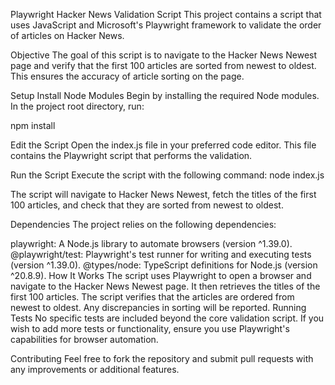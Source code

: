 Playwright Hacker News Validation Script
This project contains a script that uses JavaScript and Microsoft's Playwright framework to validate the order of articles on Hacker News.

Objective
The goal of this script is to navigate to the Hacker News Newest page and verify that the first 100 articles are sorted from newest to oldest. This ensures the accuracy of article sorting on the page.

Setup
Install Node Modules
Begin by installing the required Node modules. In the project root directory, run:

npm install

Edit the Script
Open the index.js file in your preferred code editor. This file contains the Playwright script that performs the validation.

Run the Script
Execute the script with the following command:
node index.js

The script will navigate to Hacker News Newest, fetch the titles of the first 100 articles, and check that they are sorted from newest to oldest.

Dependencies
The project relies on the following dependencies:

playwright: A Node.js library to automate browsers (version ^1.39.0).
@playwright/test: Playwright's test runner for writing and executing tests (version ^1.39.0).
@types/node: TypeScript definitions for Node.js (version ^20.8.9).
How It Works
The script uses Playwright to open a browser and navigate to the Hacker News Newest page.
It then retrieves the titles of the first 100 articles.
The script verifies that the articles are ordered from newest to oldest.
Any discrepancies in sorting will be reported.
Running Tests
No specific tests are included beyond the core validation script. If you wish to add more tests or functionality, ensure you use Playwright's capabilities for browser automation.

Contributing
Feel free to fork the repository and submit pull requests with any improvements or additional features.
